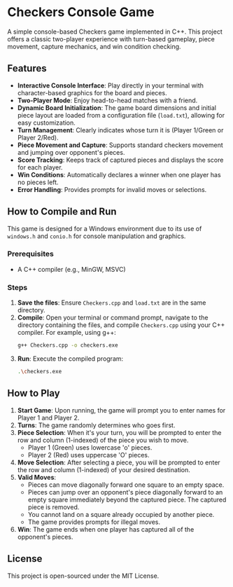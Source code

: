 # Checkers Console Game

A simple console-based Checkers game implemented in C++. This project offers a classic two-player experience with turn-based gameplay, piece movement, capture mechanics, and win condition checking.

## Features

* **Interactive Console Interface**: Play directly in your terminal with character-based graphics for the board and pieces.
* **Two-Player Mode**: Enjoy head-to-head matches with a friend.
* **Dynamic Board Initialization**: The game board dimensions and initial piece layout are loaded from a configuration file (`load.txt`), allowing for easy customization.
* **Turn Management**: Clearly indicates whose turn it is (Player 1/Green or Player 2/Red).
* **Piece Movement and Capture**: Supports standard checkers movement and jumping over opponent's pieces.
* **Score Tracking**: Keeps track of captured pieces and displays the score for each player.
* **Win Conditions**: Automatically declares a winner when one player has no pieces left.
* **Error Handling**: Provides prompts for invalid moves or selections.

## How to Compile and Run

This game is designed for a Windows environment due to its use of `windows.h` and `conio.h` for console manipulation and graphics.

### Prerequisites

* A C++ compiler (e.g., MinGW, MSVC)

### Steps

1.  **Save the files**: Ensure `Checkers.cpp` and `load.txt` are in the same directory.
2.  **Compile**: Open your terminal or command prompt, navigate to the directory containing the files, and compile `Checkers.cpp` using your C++ compiler. For example, using g++:
    ```bash
    g++ Checkers.cpp -o checkers.exe
    ```
3.  **Run**: Execute the compiled program:
    ```bash
    .\checkers.exe
    ```

## How to Play

1.  **Start Game**: Upon running, the game will prompt you to enter names for Player 1 and Player 2.
2.  **Turns**: The game randomly determines who goes first.
3.  **Piece Selection**: When it's your turn, you will be prompted to enter the row and column (1-indexed) of the piece you wish to move.
    * Player 1 (Green) uses lowercase 'o' pieces.
    * Player 2 (Red) uses uppercase 'O' pieces.
4.  **Move Selection**: After selecting a piece, you will be prompted to enter the row and column (1-indexed) of your desired destination.
5.  **Valid Moves**:
    * Pieces can move diagonally forward one square to an empty space.
    * Pieces can jump over an opponent's piece diagonally forward to an empty square immediately beyond the captured piece. The captured piece is removed.
    * You cannot land on a square already occupied by another piece.
    * The game provides prompts for illegal moves.
6.  **Win**: The game ends when one player has captured all of the opponent's pieces.

## License

This project is open-sourced under the MIT License.